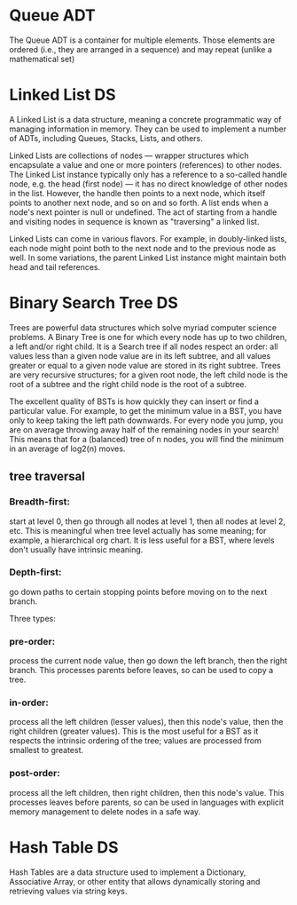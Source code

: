 # Queue ADT

The Queue ADT is a container for multiple elements. Those elements are ordered (i.e., they are arranged in a sequence) and may repeat (unlike a mathematical set)


# Linked List DS

A Linked List is a data structure, meaning a concrete programmatic way of managing information in memory. They can be used to implement a number of ADTs, including Queues, Stacks, Lists, and others.

Linked Lists are collections of nodes — wrapper structures which encapsulate a value and one or more pointers (references) to other nodes. The Linked List instance typically only has a reference to a so-called handle node, e.g. the head (first node) — it has no direct knowledge of other nodes in the list. However, the handle then points to a next node, which itself points to another next node, and so on and so forth. A list ends when a node's next pointer is null or undefined. The act of starting from a handle and visiting nodes in sequence is known as "traversing" a linked list.

Linked Lists can come in various flavors. For example, in doubly-linked lists, each node might point both to the next node and to the previous node as well. In some variations, the parent Linked List instance might maintain both head and tail references.

# Binary Search Tree DS

Trees are powerful data structures which solve myriad computer science problems. A Binary Tree is one for which every node has up to two children, a left and/or right child. It is a Search tree if all nodes respect an order: all values less than a given node value are in its left subtree, and all values greater or equal to a given node value are stored in its right subtree. Trees are very recursive structures; for a given root node, the left child node is the root of a subtree and the right child node is the root of a subtree.

The excellent quality of BSTs is how quickly they can insert or find a particular value. For example, to get the minimum value in a BST, you have only to keep taking the left path downwards. For every node you jump, you are on average throwing away half of the remaining nodes in your search! This means that for a (balanced) tree of n nodes, you will find the minimum in an average of log2(n) moves.

## tree traversal

### Breadth-first:
start at level 0, then go through all nodes at level 1, then all nodes at level 2, etc. This is meaningful when tree level actually has some meaning; for example, a hierarchical org chart. It is less useful for a BST, where levels don't usually have intrinsic meaning.

### Depth-first:
go down paths to certain stopping points before moving on to the next branch.

Three types:

### pre-order:
process the current node value, then go down the left branch, then the right branch. This processes parents before leaves, so can be used to copy a tree.

### in-order:
process all the left children (lesser values), then this node's value, then the right children (greater values). This is the most useful for a BST as it respects the intrinsic ordering of the tree; values are processed from smallest to greatest.

### post-order:
process all the left children, then right children, then this node's value. This processes leaves before parents, so can be used in languages with explicit memory management to delete nodes in a safe way.

# Hash Table DS

Hash Tables are a data structure used to implement a Dictionary, Associative Array, or other entity that allows dynamically storing and retrieving values via string keys.

